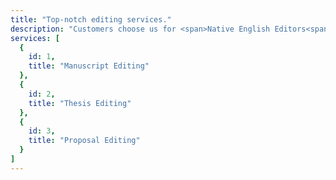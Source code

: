 ```yaml
---
title: "Top-notch editing services."
description: "Customers choose us for <span>Native English Editors<span>"
services: [
  {
    id: 1,
    title: "Manuscript Editing"
  },
  {
    id: 2,
    title: "Thesis Editing"
  },
  {
    id: 3,
    title: "Proposal Editing"
  }
]
---
```

